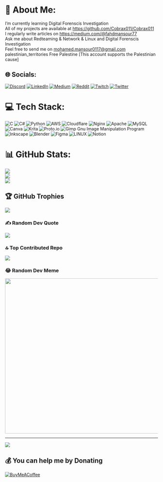 # 💫 About Me:
 I’m currently learning Digital Forenscis Investigation<br> All of my projects are available at https://github.com/Cobrax011/Cobrax011<br>I regularly write articles on https://medium.com/@fahdmansour77<br>Ask me about Redteaming & Network & Linux and Digital Forenscis Investigation<br>Feel free to send me on mohamed.mansour0117@gmail.com<br>palestinian_territories Free Palestine [This account supports the Palestinian cause]


## 🌐 Socials:
[![Discord](https://img.shields.io/badge/Discord-%237289DA.svg?logo=discord&logoColor=white)](https://discord.gg/cobra0x011) [![LinkedIn](https://img.shields.io/badge/LinkedIn-%230077B5.svg?logo=linkedin&logoColor=white)](https://linkedin.com/in/mohamed-mansour-27b20a214) [![Medium](https://img.shields.io/badge/Medium-12100E?logo=medium&logoColor=white)](https://medium.com/@fahdmansour77) [![Reddit](https://img.shields.io/badge/Reddit-%23FF4500.svg?logo=Reddit&logoColor=white)](https://reddit.com/user/g0dofn0ne) [![Twitch](https://img.shields.io/badge/Twitch-%239146FF.svg?logo=Twitch&logoColor=white)](https://twitch.tv/fahd0x011) [![Twitter](https://img.shields.io/badge/Twitter-%231DA1F2.svg?logo=Twitter&logoColor=white)](https://twitter.com/cobra0x011) 

# 💻 Tech Stack:
![C](https://img.shields.io/badge/c-%2300599C.svg?style=for-the-badge&logo=c&logoColor=white) ![C#](https://img.shields.io/badge/c%23-%23239120.svg?style=for-the-badge&logo=c-sharp&logoColor=white) ![Python](https://img.shields.io/badge/python-3670A0?style=for-the-badge&logo=python&logoColor=ffdd54) ![AWS](https://img.shields.io/badge/AWS-%23FF9900.svg?style=for-the-badge&logo=amazon-aws&logoColor=white) ![Cloudflare](https://img.shields.io/badge/Cloudflare-F38020?style=for-the-badge&logo=Cloudflare&logoColor=white) ![Nginx](https://img.shields.io/badge/nginx-%23009639.svg?style=for-the-badge&logo=nginx&logoColor=white) ![Apache](https://img.shields.io/badge/apache-%23D42029.svg?style=for-the-badge&logo=apache&logoColor=white) ![MySQL](https://img.shields.io/badge/mysql-%2300f.svg?style=for-the-badge&logo=mysql&logoColor=white) ![Canva](https://img.shields.io/badge/Canva-%2300C4CC.svg?style=for-the-badge&logo=Canva&logoColor=white) ![Krita](https://img.shields.io/badge/Krita-203759?style=for-the-badge&logo=krita&logoColor=EEF37B) ![Proto.io](https://img.shields.io/badge/Proto.io-161637?style=for-the-badge&logo=proto.io&logoColor=00e5ff) ![Gimp Gnu Image Manipulation Program](https://img.shields.io/badge/Gimp-657D8B?style=for-the-badge&logo=gimp&logoColor=FFFFFF) ![Inkscape](https://img.shields.io/badge/Inkscape-e0e0e0?style=for-the-badge&logo=inkscape&logoColor=080A13) ![Blender](https://img.shields.io/badge/blender-%23F5792A.svg?style=for-the-badge&logo=blender&logoColor=white) 	![Figma](https://img.shields.io/badge/figma-%23F24E1E.svg?style=for-the-badge&logo=figma&logoColor=white) ![LINUX](https://img.shields.io/badge/Linux-FCC624?style=for-the-badge&logo=linux&logoColor=black) ![Notion](https://img.shields.io/badge/Notion-%23000000.svg?style=for-the-badge&logo=notion&logoColor=white)
# 📊 GitHub Stats:
![](https://github-readme-stats.vercel.app/api?username=Cobrax011&theme=dark&hide_border=false&include_all_commits=false&count_private=false)<br/>
![](https://github-readme-streak-stats.herokuapp.com/?user=Cobrax011&theme=dark&hide_border=false)<br/>
![](https://github-readme-stats.vercel.app/api/top-langs/?username=Cobrax011&theme=dark&hide_border=false&include_all_commits=false&count_private=false&layout=compact)

## 🏆 GitHub Trophies
![](https://github-profile-trophy.vercel.app/?username=Cobrax011&theme=radical&no-frame=false&no-bg=true&margin-w=4)

### ✍️ Random Dev Quote
![](https://quotes-github-readme.vercel.app/api?type=horizontal&theme=radical)

### 🔝 Top Contributed Repo
![](https://github-contributor-stats.vercel.app/api?username=Cobrax011&limit=5&theme=dark&combine_all_yearly_contributions=true)

### 😂 Random Dev Meme
<img src="https://rm.up.railway.app/" width="512px"/>

---
[![](https://visitcount.itsvg.in/api?id=Cobrax011&icon=0&color=0)](https://visitcount.itsvg.in)

  ## 💰 You can help me by Donating
  [![BuyMeACoffee](https://img.shields.io/badge/Buy%20Me%20a%20Coffee-ffdd00?style=for-the-badge&logo=buy-me-a-coffee&logoColor=black)](https://buymeacoffee.com/buymeacoffee.com/cobra0x011                ) 

  
<!-- Proudly created with GPRM ( https://gprm.itsvg.in ) -->
